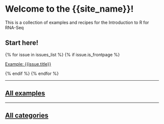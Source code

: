 # Welcome to the {{site_name}}!

This is a collection of examples and recipes for the Introduction to R for RNA-Seq 

## Start here!

{% for issue in issues_list %}
{% if issue.is_frontpage %}

[Example: {{issue.title}}]({{issue.output_filename}})

{% endif %}
{% endfor %}

---

## [All examples](examples.md)

---

## [All categories](labels.md)
